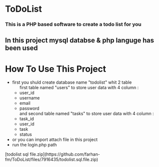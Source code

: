 # ToDoList
<h3>This is a PHP based software to create a todo list for you</h3>
<h2>In this project mysql databse & php languge has been used</h2>

# How To Use This Project
<ul>
  <li>first you shuld create database name "todolist" whit 2 table 
  <ul>first table named "users" to store user data with 4 column : 
    <li>user_id</li>
    <li>username</li>
    <li>email</li>
    <li>password</li>
      </ul>
     <ul>and second table named "tasks" to store user data with 4 column : 
    <li>task_id</li>
    <li>user_id</li>
    <li>task</li>
    <li>status</li>
      </ul>
  </li>
  <li>or you can import attach file in this project</li>
  <li>run the login.php path</li>
  </ul>
[todolist sql file.zip](https://github.com/farhan-fm/ToDoList/files/7916435/todolist.sql.file.zip)

